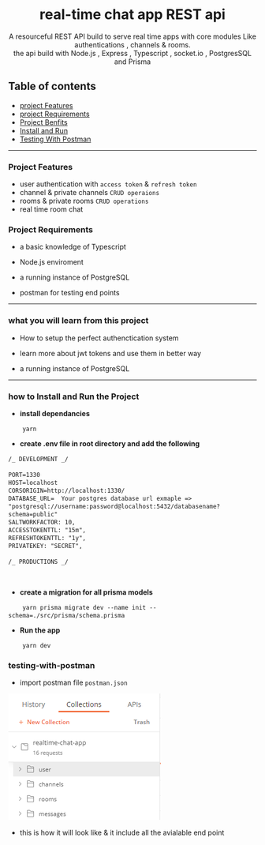 <div align="center">

# real-time chat app REST api

A resourceful REST API build to serve real time apps with core modules Like authentications , channels & rooms. <br />
the api build with Node.js , Express , Typescript , socket.io , PostgresSQL and Prisma <br />

</div>

## Table of contents

- [project Features](#project-features)
- [project Requirements](#project-requirements)
- [Project Benfits](#what-you-will-learn-from-this-project)
- [Install and Run](#how-to-install-and-run-the-project)
- [Testing With Postman](#testing-with-postman)

---

### **Project Features**

- user authentication with `access token` & `refresh token`
- channel & private channels `CRUD operaions`
- rooms & private rooms `CRUD operations`
- real time room chat

### **Project Requirements**

- a basic knowledge of Typescript

- Node.js enviroment

- a running instance of PostgreSQL

- postman for testing end points

---

### **what you will learn from this project**

- How to setup the perfect authenctication system

- learn more about jwt tokens and use them in better way

- a running instance of PostgreSQL

---

### **how to Install and Run the Project**

- **install dependancies**

```
    yarn
```

- **create .env file in root directory and add the following**

```
/_ DEVELOPMENT _/

PORT=1330
HOST=localhost
CORSORIGIN=http://localhost:1330/
DATABASE_URL=  Your postgres database url exmaple =>  "postgresql://username:password@localhost:5432/databasename?schema=public"
SALTWORKFACTOR: 10,
ACCESSTOKENTTL: "15m",
REFRESHTOKENTTL: "1y",
PRIVATEKEY: "SECRET",

/_ PRODUCTIONS _/



```

- **create a migration for all prisma models**

```
    yarn prisma migrate dev --name init --schema=./src/prisma/schema.prisma
```

- **Run the app**

```
    yarn dev
```

### **testing-with-postman**

- import postman file `postman.json`

<img src="./assets/postman.png" />

- this is how it will look like & it include all the avialable end point
